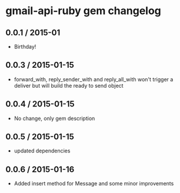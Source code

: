 # gmail-api-ruby gem changelog
## 0.0.1 / 2015-01

* Birthday!

## 0.0.3 / 2015-01-15

* forward_with, reply_sender_with and reply_all_with won't trigger a deliver but will build the ready to send object

## 0.0.4 / 2015-01-15

* No change, only gem description

## 0.0.5 / 2015-01-15

* updated dependencies

## 0.0.6 / 2015-01-16

* Added insert method for Message and some minor improvements

